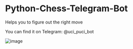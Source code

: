 # Python-Chess-Telegram-Bot
Helps you to figure out the right move

You can find it on Telegram: @uci_puci_bot

![image](https://user-images.githubusercontent.com/3965598/127973186-4b3ab9fd-6b6a-4aa2-9f45-1e0982ecacbc.png)
